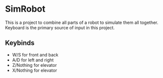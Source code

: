# SimRobot

This is a project to combine all parts of a robot to simulate them all together. Keyboard is the primary source of input in this project.

## Keybinds

- W/S for front and back
- A/D for left and right
- Z/Nothing for elevator
- X/Nothing for elevator